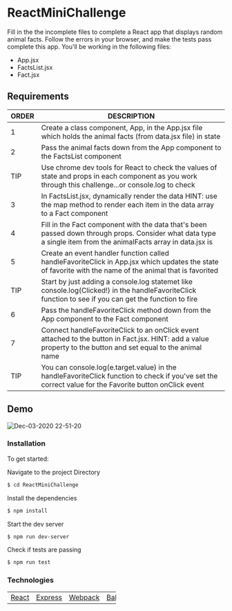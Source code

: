 # ReactMiniChallenge

Fill in the the incomplete files to complete a React app that displays random animal facts. Follow the errors in your browser, and make the tests pass complete this app. You'll be working in the following files:

- App.jsx
- FactsList.jsx
- Fact.jsx

## Requirements

| ORDER | DESCRIPTION                                                                                                                                                     |
| ----- | --------------------------------------------------------------------------------------------------------------------------------------------------------------- |
| 1     | Create a class component, App, in the App.jsx file which holds the animal facts (from data.jsx file) in state                                                   |
| 2     | Pass the animal facts down from the App component to the FactsList component                                                                                    |
| TIP   | Use chrome dev tools for React to check the values of state and props in each component as you work through this challenge...or console.log to check            |
| 3     | In FactsList.jsx, dynamically render the data HINT: use the map method to render each item in the data array to a Fact component                                |
| 4     | Fill in the Fact component with the data that's been passed down through props. Consider what data type a single item from the animalFacts array in data.jsx is |
| 5     | Create an event handler function called handleFavoriteClick in App.jsx which updates the state of favorite with the name of the animal that is favorited        |
| TIP   | Start by just adding a console.log statemet like console.log(Clicked!) in the handleFavoriteClick function to see if you can get the function to fire           |
| 6     | Pass the handleFavoriteClick method down from the App component to the Fact component                                                                           |
| 7     | Connect handleFavoriteClick to an onClick event attached to the button in Fact.jsx. HINT: add a value property to the button and set equal to the animal name   |
| TIP   | You can console.log(e.target.value) in the handleFavoriteClick function to check if you've set the correct value for the Favorite button onClick event          |

## Demo

![Dec-03-2020 22-51-20](https://user-images.githubusercontent.com/65248215/101123300-2a9c2f00-35ba-11eb-9ef6-c2b750a43f78.gif)

### Installation

To get started:

Navigate to the project Directory

```sh
$ cd ReactMiniChallenge
```

Install the dependencies

```sh
$ npm install
```

Start the dev server

```sh
$ npm run dev-server
```

Check if tests are passing

```sh
$ npm run test
```

### Technologies

<table style="width:50%">
  <tr>
    <td><a href="https://reactjs.org/">React</a></td>
    <td><a href="http://expressjs.com">Express</a></td>
     <td><a href="https://webpack.js.org/">Webpack</a></td>
      <td><a href="https://babeljs.io/">Babel</a></td>
    <td><a href="https://jestjs.io/">Jest</a></td>
    <td><a href="https://enzymejs.github.io/enzyme/docs/api/">Enzyme</a></td>
  </tr>
</table>
